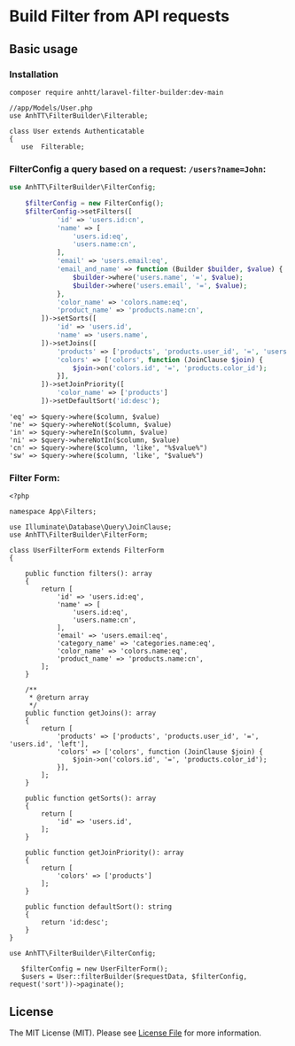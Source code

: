 # Build Filter from API requests


## Basic usage
### Installation

```composer require anhtt/laravel-filter-builder:dev-main```


```
//app/Models/User.php
use AnhTT\FilterBuilder\Filterable;

class User extends Authenticatable
{
   use  Filterable;
```

### FilterConfig a query based on a request: `/users?name=John`:

```php
use AnhTT\FilterBuilder\FilterConfig;

    $filterConfig = new FilterConfig();
    $filterConfig->setFilters([
            'id' => 'users.id:cn',
            'name' => [
                'users.id:eq',
                'users.name:cn',
            ],
            'email' => 'users.email:eq',
            'email_and_name' => function (Builder $builder, $value) {
                $builder->where('users.name', '=', $value);
                $builder->where('users.email', '=', $value);
            },
            'color_name' => 'colors.name:eq',
            'product_name' => 'products.name:cn',
        ])->setSorts([
            'id' => 'users.id',
            'name' => 'users.name',
        ])->setJoins([
            'products' => ['products', 'products.user_id', '=', 'users.id', 'left'],
            'colors' => ['colors', function (JoinClause $join) {
                $join->on('colors.id', '=', 'products.color_id');
            }],
        ])->setJoinPriority([
            'color_name' => ['products']
        ])->setDefaultSort('id:desc');

```
```
'eq' => $query->where($column, $value)
'ne' => $query->whereNot($column, $value)
'in' => $query->whereIn($column, $value)
'ni' => $query->whereNotIn($column, $value)
'cn' => $query->where($column, 'like', "%$value%")
'sw' => $query->where($column, 'like', "$value%")
```
### Filter Form:

```
<?php

namespace App\Filters;

use Illuminate\Database\Query\JoinClause;
use AnhTT\FilterBuilder\FilterForm;

class UserFilterForm extends FilterForm
{

    public function filters(): array
    {
        return [
            'id' => 'users.id:eq',
            'name' => [
                'users.id:eq',
                'users.name:cn',
            ],
            'email' => 'users.email:eq',
            'category_name' => 'categories.name:eq',
            'color_name' => 'colors.name:eq',
            'product_name' => 'products.name:cn',
        ];
    }

    /**
     * @return array
     */
    public function getJoins(): array
    {
        return [
            'products' => ['products', 'products.user_id', '=', 'users.id', 'left'],
            'colors' => ['colors', function (JoinClause $join) {
                $join->on('colors.id', '=', 'products.color_id');
            }],
        ];
    }

    public function getSorts(): array
    {
        return [
            'id' => 'users.id',
        ];
    }

    public function getJoinPriority(): array
    {
        return [
            'colors' => ['products']
        ];
    }

    public function defaultSort(): string
    {
        return 'id:desc';
    }
}
```
```
use AnhTT\FilterBuilder\FilterConfig;

   $filterConfig = new UserFilterForm();
   $users = User::filterBuilder($requestData, $filterConfig, request('sort'))->paginate();
```
## License

The MIT License (MIT). Please see [License File](LICENSE.md) for more information.
